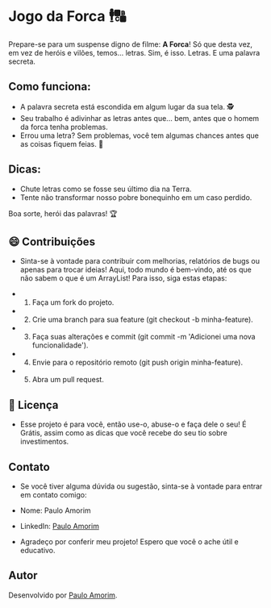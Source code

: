# Jogo da Forca 🕴️🔠

Prepare-se para um suspense digno de filme: **A Forca**! Só que desta vez, em vez de heróis e vilões, temos... letras. Sim, é isso. Letras. E uma palavra secreta.

## Como funciona:
- A palavra secreta está escondida em algum lugar da sua tela. 🕵️
- Seu trabalho é adivinhar as letras antes que... bem, antes que o homem da forca tenha problemas.
- Errou uma letra? Sem problemas, você tem algumas chances antes que as coisas fiquem feias. 👀

## Dicas:
- Chute letras como se fosse seu último dia na Terra.
- Tente não transformar nosso pobre bonequinho em um caso perdido.

Boa sorte, herói das palavras! 🏆

## 😄 Contribuições
- Sinta-se à vontade para contribuir com melhorias, relatórios de bugs ou apenas para trocar ideias! Aqui, todo mundo é bem-vindo, até os que não sabem o que é um ArrayList!
Para isso, siga estas etapas:

- 1. Faça um fork do projeto.
- 2. Crie uma branch para sua feature (git checkout -b minha-feature).
- 3. Faça suas alterações e commit (git commit -m 'Adicionei uma nova funcionalidade').
- 4. Envie para o repositório remoto (git push origin minha-feature).
- 5. Abra um pull request.

## 📜 Licença
- Esse projeto é para você, então use-o, abuse-o e faça dele o seu! É Grátis, assim como as dicas que você recebe do seu tio sobre investimentos.

## Contato
- Se você tiver alguma dúvida ou sugestão, sinta-se à vontade para entrar em contato comigo:

- Nome: Paulo Amorim
- LinkedIn: [Paulo Amorim](https://www.linkedin.com/in/paulo-amorim88/)

- Agradeço por conferir meu projeto! Espero que você o ache útil e educativo.

## Autor
Desenvolvido por [Paulo Amorim](https://github.com/Paulo88).
